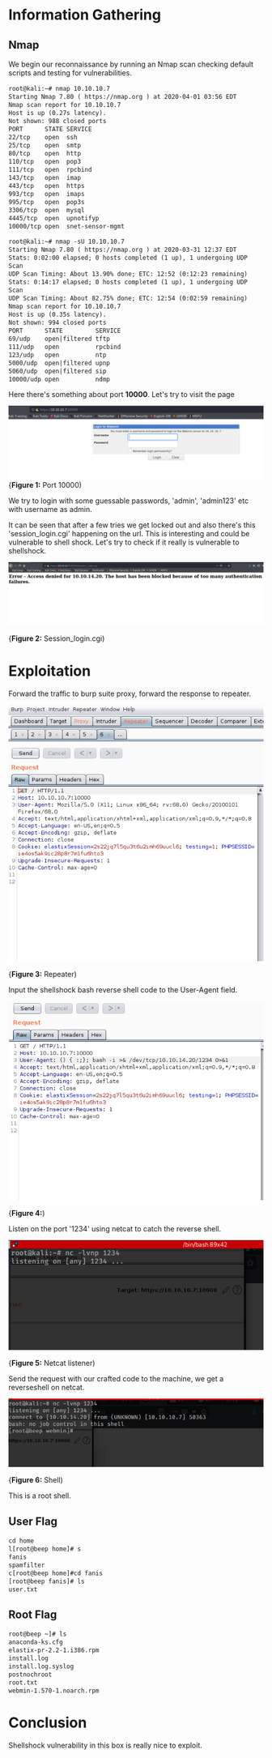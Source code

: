 
# Information Gathering

## Nmap
We begin our reconnaissance by running an Nmap scan checking default scripts and testing for vulnerabilities.

```console
root@kali:~# nmap 10.10.10.7
Starting Nmap 7.80 ( https://nmap.org ) at 2020-04-01 03:56 EDT
Nmap scan report for 10.10.10.7
Host is up (0.27s latency).
Not shown: 988 closed ports
PORT      STATE SERVICE
22/tcp    open  ssh
25/tcp    open  smtp
80/tcp    open  http
110/tcp   open  pop3
111/tcp   open  rpcbind
143/tcp   open  imap
443/tcp   open  https
993/tcp   open  imaps
995/tcp   open  pop3s
3306/tcp  open  mysql
4445/tcp  open  upnotifyp
10000/tcp open  snet-sensor-mgmt
```

```console
root@kali:~# nmap -sU 10.10.10.7
Starting Nmap 7.80 ( https://nmap.org ) at 2020-03-31 12:37 EDT
Stats: 0:02:00 elapsed; 0 hosts completed (1 up), 1 undergoing UDP Scan
UDP Scan Timing: About 13.90% done; ETC: 12:52 (0:12:23 remaining)
Stats: 0:14:17 elapsed; 0 hosts completed (1 up), 1 undergoing UDP Scan
UDP Scan Timing: About 82.75% done; ETC: 12:54 (0:02:59 remaining)
Nmap scan report for 10.10.10.7
Host is up (0.35s latency).
Not shown: 994 closed ports
PORT      STATE         SERVICE
69/udp    open|filtered tftp
111/udp   open          rpcbind
123/udp   open          ntp
5000/udp  open|filtered upnp
5060/udp  open|filtered sip
10000/udp open          ndmp
```

Here there's something about port **10000**. Let's try to visit the page

![Port 10000](./Beep/Screenshot_1.png)
{**Figure 1:** Port 10000)
 
We try to login with some guessable passwords, 'admin', 'admin123' etc with username as admin.
 
It can be seen that after a few tries we get locked out and also there's this 'session_login.cgi' happening on the url. This is interesting and could be vulnerable to shell shock. Let's try to check if it really is vulnerable to shellshock.
 
![session_login](./Beep/Screenshot_2.png)

{**Figure 2:** Session_login.cgi)

# Exploitation  

Forward the traffic to burp suite proxy, forward the response to repeater.

![Repeater](./Beep/Screenshot_3.png)

{**Figure 3:** Repeater)

Input the shellshock bash reverse shell code to the User-Agent field.

![Shellshock](./Beep/Screenshot_4.png)

{**Figure 4:**)
 
Listen on the port '1234' using netcat to catch the reverse shell.

![Netcat](./Beep/Screenshot_5.png)

{**Figure 5:** Netcat listener)

Send the request with our crafted code to the machine, we get a reverseshell on netcat.

![Shell](./Beep/Screenshot_6.png)

{**Figure 6:** Shell)

This is a root shell.

## User Flag

```
cd home	
l[root@beep home]# s
fanis
spamfilter
c[root@beep home]#cd fanis
[root@beep fanis]# ls
user.txt

```

## Root Flag
```
root@beep ~]# ls
anaconda-ks.cfg
elastix-pr-2.2-1.i386.rpm
install.log
install.log.syslog
postnochroot
root.txt
webmin-1.570-1.noarch.rpm
```

# Conclusion
Shellshock vulnerability in this box is really nice to exploit.


